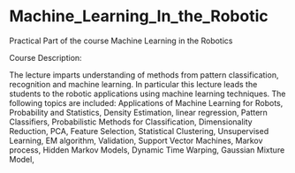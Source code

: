 # Machine_Learning_In_the_Robotic

Practical Part of the course Machine Learning in the Robotics


Course Description:

The lecture imparts understanding of methods from pattern classification, recognition and machine learning. In particular this lecture leads the students to the robotic applications using machine learning techniques. The following topics are included: Applications of Machine Learning for Robots, Probability and Statistics, Density Estimation, linear regression, Pattern Classifiers, Probabilistic Methods for Classification, Dimensionality Reduction, PCA, Feature Selection, Statistical Clustering, Unsupervised Learning, EM algorithm, Validation, Support Vector Machines, Markov process, Hidden Markov Models, Dynamic Time Warping, Gaussian Mixture Model,
